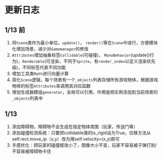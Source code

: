 # 更新日志
## 1/13 前
1. 将`Scene`类作为最小单位，`update()`， `render()`等在`Scene`中进行，方便模块化增加场景，减少对`Gamemanager`的修改
2. `Attributes`增加抽象标签`Collidable`(可碰撞)， `MonoBehavior`(update()行为)，`Renderable`(可渲染，不同于`Sprite`，有`render_index`以定义渲染优先级)，不同标签代表不同功能
3. 增加工具类`Math`进行向量计算
4. 简化`Scene`逻辑，每个场景有一个`_objects`列表存储所有游戏物体，根据游戏物体的标签`Attributes`来调用其对应函数
5. 增加生成器模组`generator`，全局可以引用，作用是把实例添加到当前场景的`_objects`列表中

## 1/13
1. 添加障碍物，障碍物不会生成在指定物体周围（玩家，传送门等）
2. 添加碰撞检测系统：只要把collidable类的is_rigid设为True，位移方法从self.rect.move_ip（x,y）改为用self.velocity=(x,y)即可
3. 手感优化：把玩家的碰撞框改小了，图像大小不变，玩家不容易被子弹打到/不容易被障碍物卡住